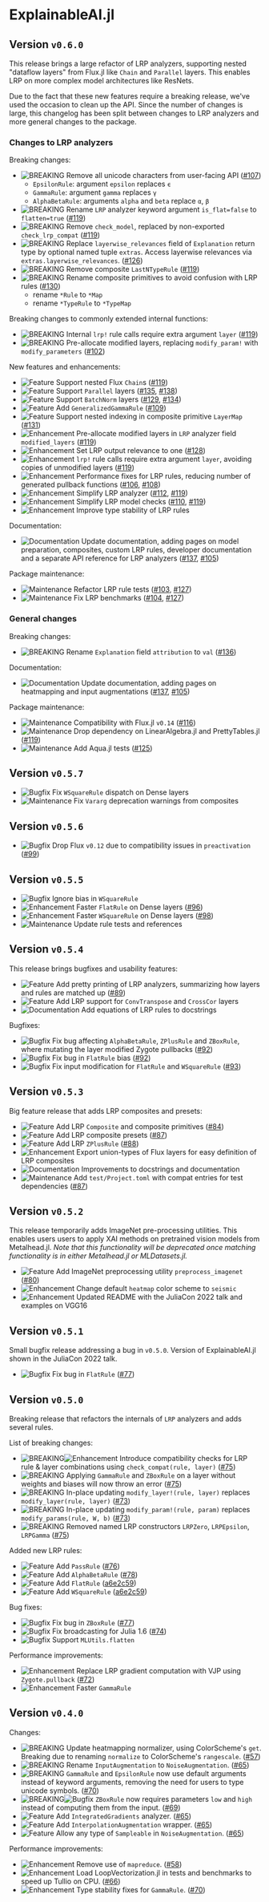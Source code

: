 # ExplainableAI.jl
## Version `v0.6.0`
This release brings a large refactor of LRP analyzers, 
supporting nested "dataflow layers" from Flux.jl like `Chain` and `Parallel` layers. 
This enables LRP on more complex model architectures like ResNets.

Due to the fact that these new features require a breaking release,
we've used the occasion to clean up the API. 
Since the number of changes is large, this changelog has been 
split between changes to LRP analyzers and more general changes to the package.

### Changes to LRP analyzers
Breaking changes:
- ![BREAKING][badge-breaking] Remove all unicode characters from user-facing API ([#107][pr-107])
    - `EpsilonRule`: argument `epsilon` replaces `ϵ` 
    - `GammaRule`: argument `gamma` replaces `γ` 
    - `AlphaBetaRule`: arguments `alpha` and `beta` replace `α`, `β` 
- ![BREAKING][badge-breaking] Rename `LRP` analyzer keyword argument `is_flat=false` to `flatten=true` ([#119][pr-119])
- ![BREAKING][badge-breaking] Remove `check_model`, replaced by non-exported `check_lrp_compat` ([#119][pr-119])
- ![BREAKING][badge-breaking] Replace `layerwise_relevances` field of `Explanation` return type by optional named tuple `extras`.
    Access layerwise relevances via `extras.layerwise_relevances`. ([#126][pr-126])
- ![BREAKING][badge-breaking] Remove composite `LastNTypeRule` ([#119][pr-119]) 
- ![BREAKING][badge-breaking] Rename composite primitives to avoid confusion with LRP rules ([#130][pr-130])
    - rename `*Rule` to `*Map`
    - rename `*TypeRule` to `*TypeMap`

Breaking changes to commonly extended internal functions:
- ![BREAKING][badge-breaking] Internal `lrp!` rule calls require extra argument `layer` ([#119][pr-119])
- ![BREAKING][badge-breaking] Pre-allocate modified layers, replacing `modify_param!` with `modify_parameters` ([#102][pr-102])

New features and enhancements:
- ![Feature][badge-feature] Support nested Flux `Chain`s ([#119][pr-119])
- ![Feature][badge-feature] Support `Parallel` layers ([#135][pr-135], [#138][pr-138])
- ![Feature][badge-feature] Support `BatchNorm` layers ([#129][pr-129], [#134][pr-134])
- ![Feature][badge-feature] Add `GeneralizedGammaRule` ([#109][pr-109])
- ![Feature][badge-feature] Support nested indexing in composite primitive `LayerMap` ([#131][pr-131])
- ![Enhancement][badge-enhancement] Pre-allocate modified layers in `LRP` analyzer field `modified_layers` ([#119][pr-119])
- ![Enhancement][badge-enhancement] Set LRP output relevance to one ([#128][pr-128])
- ![Enhancement][badge-enhancement] `lrp!` rule calls require extra argument `layer`, avoiding copies of unmodified layers ([#119][pr-119])
- ![Enhancement][badge-enhancement] Performance fixes for LRP rules, reducing number of generated pullback functions ([#106][pr-106], [#108][pr-108])
- ![Enhancement][badge-enhancement] Simplify LRP analyzer ([#112][pr-112], [#119][pr-119])
- ![Enhancement][badge-enhancement] Simplify LRP model checks ([#110][pr-110], [#119][pr-119])
- ![Enhancement][badge-enhancement] Improve type stability of LRP rules

Documentation:
- ![Documentation][badge-docs] Update documentation, adding pages on model preparation, composites, custom LRP rules, developer documentation
  and a separate API reference for LRP analyzers ([#137][pr-137], [#105][pr-105])

Package maintenance:
- ![Maintenance][badge-maintenance] Refactor LRP rule tests ([#103][pr-103], [#127][pr-127])
- ![Maintenance][badge-maintenance] Fix LRP benchmarks ([#104][pr-104], [#127][pr-127])

### General changes
Breaking changes:
- ![BREAKING][badge-breaking] Rename `Explanation` field `attribution` to `val` ([#136][pr-136])

Documentation:
- ![Documentation][badge-docs] Update documentation, adding pages on heatmapping and input augmentations ([#137][pr-137], [#105][pr-105])

Package maintenance:
- ![Maintenance][badge-maintenance] Compatibility with Flux.jl `v0.14` ([#116][pr-116])
- ![Maintenance][badge-maintenance] Drop dependency on LinearAlgebra.jl and PrettyTables.jl ([#119][pr-119])
- ![Maintenance][badge-maintenance] Add Aqua.jl tests ([#125][pr-125])

## Version `v0.5.7`
- ![Bugfix][badge-bugfix] Fix `WSquareRule` dispatch on Dense layers
- ![Maintenance][badge-maintenance] Fix `Vararg` deprecation warnings from composites

## Version `v0.5.6`
- ![Bugfix][badge-bugfix] Drop Flux `v0.12` due to compatibility issues in `preactivation` ([#99][pr-99])

## Version `v0.5.5`
- ![Bugfix][badge-bugfix] Ignore bias in `WSquareRule`
- ![Enhancement][badge-enhancement] Faster `FlatRule` on Dense layers ([#96][pr-96])
- ![Enhancement][badge-enhancement] Faster `WSquareRule` on Dense layers ([#98][pr-98])
- ![Maintenance][badge-maintenance] Update rule tests and references

## Version `v0.5.4`
This release brings bugfixes and usability features:
- ![Feature][badge-feature] Add pretty printing of LRP analyzers, summarizing how layers and rules are matched up ([#89][pr-89])
- ![Feature][badge-feature] Add LRP support for `ConvTranspose` and `CrossCor` layers
- ![Documentation][badge-docs] Add equations of LRP rules to docstrings

Bugfixes:
- ![Bugfix][badge-bugfix] Fix bug affecting `AlphaBetaRule`, `ZPlusRule` and `ZBoxRule`, where mutating the layer modified Zygote pullbacks ([#92][pr-92])
- ![Bugfix][badge-bugfix] Fix bug in `FlatRule` bias ([#92][pr-92])
- ![Bugfix][badge-bugfix] Fix input modification for `FlatRule` and `WSquareRule` ([#93][pr-93])


## Version `v0.5.3`
Big feature release that adds LRP composites and presets:
- ![Feature][badge-feature] Add LRP `Composite` and composite primitives ([#84][pr-84]) 
- ![Feature][badge-feature] Add LRP composite presets ([#87][pr-87])
- ![Feature][badge-feature] Add LRP `ZPlusRule` ([#88][pr-88])
- ![Enhancement][badge-enhancement] Export union-types of Flux layers for easy definition of LRP composites
- ![Documentation][badge-docs] Improvements to docstrings and documentation
- ![Maintenance][badge-maintenance] Add `test/Project.toml` with compat entries for test dependencies ([#87][pr-87])

## Version `v0.5.2`
This release temporarily adds ImageNet pre-processing utilities. This enables users users to apply XAI methods on pretrained vision models from Metalhead.jl. *Note that this functionality will be deprecated once matching functionality is in either Metalhead.jl or MLDatasets.jl.*
- ![Feature][badge-feature] Add ImageNet preprocessing utility `preprocess_imagenet` ([#80][pr-80])
- ![Enhancement][badge-enhancement] Change default `heatmap` color scheme to `seismic`
- ![Enhancement][badge-enhancement] Updated README with the JuliaCon 2022 talk and examples on VGG16

## Version `v0.5.1`
Small bugfix release addressing a bug in `v0.5.0`. 
Version of ExplainableAI.jl shown in the JuliaCon 2022 talk.
- ![Bugfix][badge-bugfix] Fix bug in `FlatRule` ([#77][pr-77])

## Version `v0.5.0`
Breaking release that refactors the internals of `LRP` analyzers and adds several rules.

List of breaking changes:
- ![BREAKING][badge-breaking]![Enhancement][badge-enhancement] Introduce compatibility checks for LRP rule & layer combinations using `check_compat(rule, layer)` ([#75][pr-75])
- ![BREAKING][badge-breaking] Applying `GammaRule` and `ZBoxRule` on a layer without weights and biases will now throw an error ([#75][pr-75])
- ![BREAKING][badge-breaking] In-place updating `modify_layer!(rule, layer)` replaces `modify_layer(rule, layer)` ([#73][pr-73])
- ![BREAKING][badge-breaking] In-place updating `modify_param!(rule, param)` replaces `modify_params(rule, W, b)` ([#73][pr-73])
- ![BREAKING][badge-breaking] Removed named LRP constructors `LRPZero`, `LRPEpsilon`, `LRPGamma` ([#75][pr-75])

Added new LRP rules:
- ![Feature][badge-feature] Add `PassRule` ([#76][pr-76])
- ![Feature][badge-feature] Add `AlphaBetaRule` ([#78][pr-78])
- ![Feature][badge-feature] Add `FlatRule` ([a6e2c59][flat-wsquare-commit])
- ![Feature][badge-feature] Add `WSquareRule` ([a6e2c59][flat-wsquare-commit])

Bug fixes:
- ![Bugfix][badge-bugfix] Fix bug in `ZBoxRule` ([#77][pr-77])
- ![Bugfix][badge-bugfix] Fix broadcasting for Julia 1.6 ([#74][pr-74])
- ![Bugfix][badge-bugfix] Support `MLUtils.flatten`

Performance improvements:
- ![Enhancement][badge-enhancement] Replace LRP gradient computation with VJP using `Zygote.pullback` ([#72][pr-72])
- ![Enhancement][badge-enhancement] Faster `GammaRule`

## Version `v0.4.0`
Changes:
- ![BREAKING][badge-breaking] Update heatmapping normalizer, using ColorScheme's `get`. Breaking due to renaming `normalize` to ColorScheme's `rangescale`. ([#57][pr-57])
- ![BREAKING][badge-breaking] Rename `InputAugmentation` to `NoiseAugmentation`. ([#65][pr-65])
- ![BREAKING][badge-breaking] `GammaRule` and `EpsilonRule` now use default arguments instead of keyword arguments, removing the need for users to type unicode symbols. ([#70][pr-70]) 
- ![BREAKING][badge-breaking]![Bugfix][badge-bugfix] `ZBoxRule` now requires parameters `low` and `high` instead of computing them from the input. ([#69][pr-69]) 
- ![Feature][badge-feature] Add `IntegratedGradients` analyzer. ([#65][pr-65])
- ![Feature][badge-feature] Add `InterpolationAugmentation` wrapper. ([#65][pr-65])
- ![Feature][badge-feature] Allow any type of `Sampleable` in `NoiseAugmentation`. ([#65][pr-65])

Performance improvements:
- ![Enhancement][badge-enhancement] Remove use of `mapreduce`. ([#58][pr-58])
- ![Enhancement][badge-enhancement] Load LoopVectorization.jl in tests and benchmarks to speed up Tullio on CPU. ([#66][pr-66])
- ![Enhancement][badge-enhancement] Type stability fixes for `GammaRule`. ([#70][pr-70])

<!--
# Badges
![BREAKING][badge-breaking]
![Deprecation][badge-deprecation]
![Feature][badge-feature]
![Enhancement][badge-enhancement]
![Bugfix][badge-bugfix]
![Experimental][badge-experimental]
![Maintenance][badge-maintenance]
![Documentation][badge-docs]
-->
[pr-138]: https://github.com/adrhill/ExplainableAI.jl/pull/138
[pr-137]: https://github.com/adrhill/ExplainableAI.jl/pull/137
[pr-136]: https://github.com/adrhill/ExplainableAI.jl/pull/136
[pr-135]: https://github.com/adrhill/ExplainableAI.jl/pull/135
[pr-134]: https://github.com/adrhill/ExplainableAI.jl/pull/134
[pr-131]: https://github.com/adrhill/ExplainableAI.jl/pull/131
[pr-130]: https://github.com/adrhill/ExplainableAI.jl/pull/130
[pr-129]: https://github.com/adrhill/ExplainableAI.jl/pull/129
[pr-128]: https://github.com/adrhill/ExplainableAI.jl/pull/128
[pr-127]: https://github.com/adrhill/ExplainableAI.jl/pull/127
[pr-126]: https://github.com/adrhill/ExplainableAI.jl/pull/126
[pr-125]: https://github.com/adrhill/ExplainableAI.jl/pull/125
[pr-119]: https://github.com/adrhill/ExplainableAI.jl/pull/119
[pr-116]: https://github.com/adrhill/ExplainableAI.jl/pull/116
[pr-112]: https://github.com/adrhill/ExplainableAI.jl/pull/112
[pr-110]: https://github.com/adrhill/ExplainableAI.jl/pull/110
[pr-109]: https://github.com/adrhill/ExplainableAI.jl/pull/109
[pr-108]: https://github.com/adrhill/ExplainableAI.jl/pull/108
[pr-107]: https://github.com/adrhill/ExplainableAI.jl/pull/107
[pr-106]: https://github.com/adrhill/ExplainableAI.jl/pull/106
[pr-105]: https://github.com/adrhill/ExplainableAI.jl/pull/105
[pr-104]: https://github.com/adrhill/ExplainableAI.jl/pull/104
[pr-103]: https://github.com/adrhill/ExplainableAI.jl/pull/103
[pr-102]: https://github.com/adrhill/ExplainableAI.jl/pull/102
[pr-99]: https://github.com/adrhill/ExplainableAI.jl/pull/99
[pr-98]: https://github.com/adrhill/ExplainableAI.jl/pull/98
[pr-96]: https://github.com/adrhill/ExplainableAI.jl/pull/96
[pr-93]: https://github.com/adrhill/ExplainableAI.jl/pull/93
[pr-92]: https://github.com/adrhill/ExplainableAI.jl/pull/92
[pr-89]: https://github.com/adrhill/ExplainableAI.jl/pull/89
[pr-88]: https://github.com/adrhill/ExplainableAI.jl/pull/88
[pr-87]: https://github.com/adrhill/ExplainableAI.jl/pull/87
[pr-84]: https://github.com/adrhill/ExplainableAI.jl/pull/84
[pr-80]: https://github.com/adrhill/ExplainableAI.jl/pull/80
[pr-78]: https://github.com/adrhill/ExplainableAI.jl/pull/78
[pr-77]: https://github.com/adrhill/ExplainableAI.jl/pull/77
[pr-76]: https://github.com/adrhill/ExplainableAI.jl/pull/76
[pr-75]: https://github.com/adrhill/ExplainableAI.jl/pull/75
[pr-74]: https://github.com/adrhill/ExplainableAI.jl/pull/74
[pr-73]: https://github.com/adrhill/ExplainableAI.jl/pull/73
[pr-72]: https://github.com/adrhill/ExplainableAI.jl/pull/72
[pr-70]: https://github.com/adrhill/ExplainableAI.jl/pull/70
[pr-69]: https://github.com/adrhill/ExplainableAI.jl/pull/69
[pr-67]: https://github.com/adrhill/ExplainableAI.jl/pull/67
[pr-66]: https://github.com/adrhill/ExplainableAI.jl/pull/66
[pr-65]: https://github.com/adrhill/ExplainableAI.jl/pull/65
[pr-58]: https://github.com/adrhill/ExplainableAI.jl/pull/58
[pr-57]: https://github.com/adrhill/ExplainableAI.jl/pull/57
[pr-26]: https://github.com/adrhill/ExplainableAI.jl/pull/26

[flat-wsquare-commit]: https://github.com/adrhill/ExplainableAI.jl/commit/a6e2c59094fe4f1d4b744123de79407ccbd4b972


[badge-breaking]: https://img.shields.io/badge/BREAKING-red.svg
[badge-deprecation]: https://img.shields.io/badge/deprecation-orange.svg
[badge-feature]: https://img.shields.io/badge/feature-green.svg
[badge-enhancement]: https://img.shields.io/badge/enhancement-blue.svg
[badge-bugfix]: https://img.shields.io/badge/bugfix-purple.svg
[badge-security]: https://img.shields.io/badge/security-black.svg
[badge-experimental]: https://img.shields.io/badge/experimental-lightgrey.svg
[badge-maintenance]: https://img.shields.io/badge/maintenance-gray.svg
[badge-docs]: https://img.shields.io/badge/docs-orange.svg
